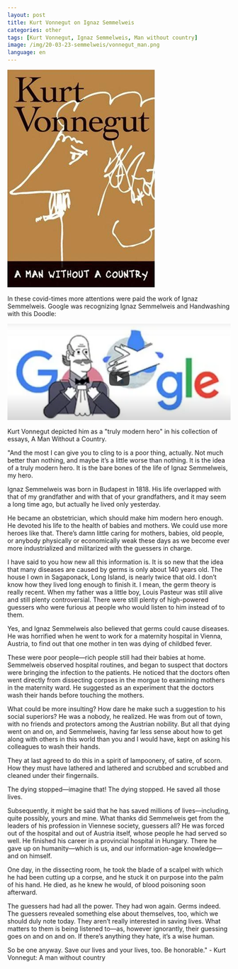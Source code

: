 ```yaml
---
layout: post
title: Kurt Vonnegut on Ignaz Semmelweis
categories: other
tags: [Kurt Vonnegut, Ignaz Semmelweis, Man without country]
image: /img/20-03-23-semmelweis/vonnegut_man.png
language: en
---
```


![pic](/img/20-03-23-semmelweis/vonnegut_man.png)

In these covid-times more attentions were paid the work of Ignaz Semmelweis. Google was recognizing Ignaz Semmelweis and Handwashing with this Doodle: 

[![googledoodle](/img/20-03-23-semmelweis/google_doodle_smw.png)](https://youtu.be/h8OX0FNWANM)

Kurt Vonnegut depicted him as a "truly modern hero" in his collection of essays, A Man Without a Country.

"And the most I can give you to cling to is a poor thing, actually. Not much better than nothing, and maybe it’s a little worse than nothing. It is the idea of a truly modern hero. It is the bare bones of the life of Ignaz Semmelweis, my hero.

Ignaz Semmelweis was born in Budapest in 1818. His life overlapped with that of my grandfather and with that of your grandfathers, and it may seem a long time ago, but actually he lived only yesterday.

He became an obstetrician, which should make him modern hero enough. He devoted his life to the health of babies and mothers. We could use more heroes like that. There’s damn little caring for mothers, babies, old people, or anybody physically or economically weak these days as we become ever more industrialized and militarized with the guessers in charge.

I have said to you how new all this information is. It is so new that the idea that many diseases are caused by germs is only about 140 years old. The house I own in Sagaponack, Long Island, is nearly twice that old. I don’t know how they lived long enough to finish it. I mean, the germ theory is really recent. When my father was a little boy, Louis Pasteur was still alive and still plenty controversial. There were still plenty of high-powered guessers who were furious at people who would listen to him instead of to them.

Yes, and Ignaz Semmelweis also believed that germs could cause diseases. He was horrified when he went to work for a maternity hospital in Vienna, Austria, to find out that one mother in ten was dying of childbed fever.

These were poor people—rich people still had their babies at home. Semmelweis observed hospital routines, and began to suspect that doctors were bringing the infection to the patients. He noticed that the doctors often went directly from dissecting corpses in the morgue to examining mothers in the maternity ward. He suggested as an experiment that the doctors wash their hands before touching the mothers.

What could be more insulting? How dare he make such a suggestion to his social superiors? He was a nobody, he realized. He was from out of town, with no friends and protectors among the Austrian nobility. But all that dying went on and on, and Semmelweis, having far less sense about how to get along with others in this world than you and I would have, kept on asking his colleagues to wash their hands.

They at last agreed to do this in a spirit of lampoonery, of satire, of scorn. How they must have lathered and lathered and scrubbed and scrubbed and cleaned under their fingernails.

The dying stopped—imagine that! The dying stopped. He saved all those lives.

Subsequently, it might be said that he has saved millions of lives—including, quite possibly, yours and mine. What thanks did Semmelweis get from the leaders of his profession in Viennese society, guessers all? He was forced out of the hospital and out of Austria itself, whose people he had served so well. He finished his career in a provincial hospital in Hungary. There he gave up on humanity—which is us, and our information-age knowledge—and on himself.

One day, in the dissecting room, he took the blade of a scalpel with which he had been cutting up a corpse, and he stuck it on purpose into the palm of his hand. He died, as he knew he would, of blood poisoning soon afterward.

The guessers had had all the power. They had won again. Germs indeed. The guessers revealed something else about themselves, too, which we should duly note today. They aren’t really interested in saving lives. What matters to them is being listened to—as, however ignorantly, their guessing goes on and on and on. If there’s anything they hate, it’s a wise human.

So be one anyway. Save our lives and your lives, too. Be honorable." - Kurt Vonnegut: A man without country

